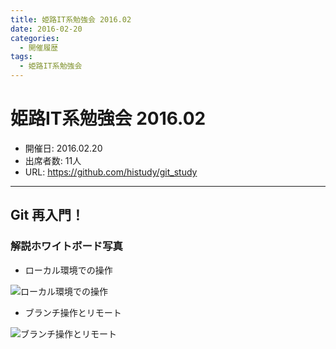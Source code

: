 ```yaml
---
title: 姫路IT系勉強会 2016.02
date: 2016-02-20
categories:
  - 開催履歴
tags:
  - 姫路IT系勉強会
---
```


# 姫路IT系勉強会 2016.02

* 開催日: 2016.02.20
* 出席者数: 11人
* URL: https://github.com/histudy/git_study

----------

## Git 再入門！

### 解説ホワイトボード写真

* ローカル環境での操作

![ローカル環境での操作](https://camo.githubusercontent.com/c15ad9525d7394e89fd0bc38d9bc11141e0146b3/68747470733a2f2f7261772e6769746875622e636f6d2f686973747564792f6769745f73747564792f6d61737465722f696d672f6769742d636f6d6d69742e4a5047)

* ブランチ操作とリモート

![ブランチ操作とリモート](https://camo.githubusercontent.com/653f71a933a14821fe0f4e92f3d06a0344cf31c8/68747470733a2f2f7261772e6769746875622e636f6d2f686973747564792f6769745f73747564792f6d61737465722f696d672f6769742d6272616e63682e4a5047)
